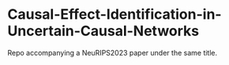 # Causal-Effect-Identification-in-Uncertain-Causal-Networks
Repo accompanying a NeuRIPS2023 paper under the same title.
